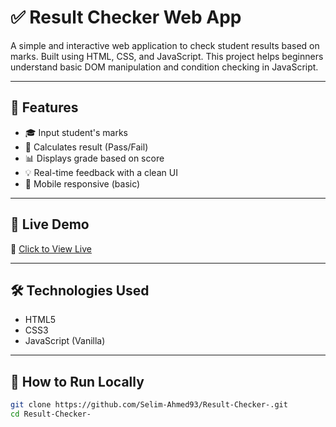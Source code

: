 # ✅ Result Checker Web App

A simple and interactive web application to check student results based on marks. Built using HTML, CSS, and JavaScript. This project helps beginners understand basic DOM manipulation and condition checking in JavaScript.

---

## 🎯 Features

- 🎓 Input student's marks  
- 🧠 Calculates result (Pass/Fail)  
- 📊 Displays grade based on score  
- 💡 Real-time feedback with a clean UI  
- 📱 Mobile responsive (basic)

---

## 🚀 Live Demo

🔗 [Click to View Live](https://selim-ahmed93.github.io/Result-Checker-/)

---

## 🛠️ Technologies Used

- HTML5  
- CSS3  
- JavaScript (Vanilla)

---

## 🧪 How to Run Locally

```bash
git clone https://github.com/Selim-Ahmed93/Result-Checker-.git
cd Result-Checker-
